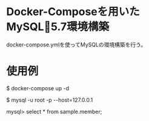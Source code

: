 # Docker-Composeを用いたMySQL5.7環境構築
docker-compose.ymlを使ってMySQLの環境構築を行う。

# 使用例
$ docker-compose up -d

$ mysql -u root -p --host=127.0.0.1

mysql> select * from sample.member;

